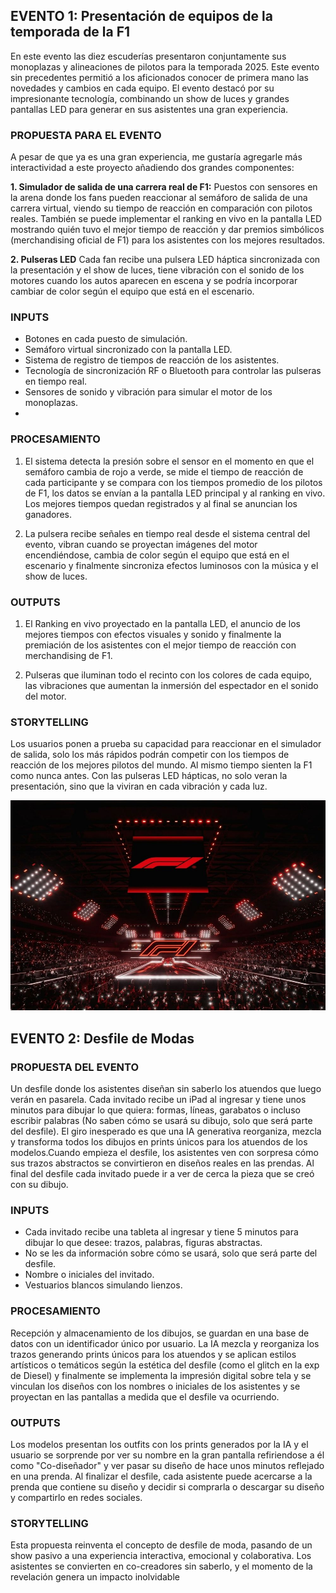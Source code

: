 EVENTO 1: Presentación de equipos de la temporada de la F1 
-
En este evento las diez escuderías presentaron conjuntamente sus monoplazas y alineaciones de pilotos para la temporada 2025. Este evento sin precedentes permitió a los aficionados conocer de primera mano las novedades y cambios en cada equipo.
El evento destacó por su impresionante tecnología, combinando un show de luces y grandes pantallas LED para generar en sus asistentes una gran experiencia.

### PROPUESTA PARA EL EVENTO
A pesar de que ya es una gran experiencia, me gustaría agregarle más interactividad a este proyecto añadiendo dos grandes componentes: 

**1. Simulador de salida de una carrera real de F1:**  Puestos con sensores en la arena donde los fans pueden reaccionar al semáforo de salida de una carrera virtual, viendo su tiempo de reacción en comparación con pilotos reales.
También se puede implementar el ranking en vivo en la pantalla LED mostrando quién tuvo el mejor tiempo de reacción y dar premios simbólicos (merchandising oficial de F1) para los asistentes con los mejores resultados.

**2. Pulseras LED** Cada fan recibe una pulsera LED háptica sincronizada con la presentación y el show de luces, tiene vibración con el sonido de los motores cuando los autos aparecen en escena y se podría incorporar cambiar de color según el equipo que está en el escenario.

### INPUTS
- Botones en cada puesto de simulación.
- Semáforo virtual sincronizado con la pantalla LED.
- Sistema de registro de tiempos de reacción de los asistentes.
- Tecnología de sincronización RF o Bluetooth para controlar las pulseras en tiempo real.
- Sensores de sonido y vibración para simular el motor de los monoplazas.
- 
### PROCESAMIENTO
1. El sistema detecta la presión sobre el sensor en el momento en que el semáforo cambia de rojo a verde, se mide el tiempo de reacción de cada participante y se compara con los tiempos promedio de los pilotos de F1, los datos se envían a la pantalla LED principal y al ranking en vivo. Los mejores tiempos quedan registrados y al final se anuncian los ganadores.

2.  La pulsera recibe señales en tiempo real desde el sistema central del evento, vibran cuando se proyectan imágenes del motor encendiéndose, cambia de color según el equipo que está en el escenario y finalmente sincroniza efectos luminosos con la música y el show de luces.

### OUTPUTS
1. El Ranking en vivo proyectado en la pantalla LED, el anuncio de los mejores tiempos con efectos visuales y sonido y finalmente la premiación de los asistentes con el mejor tiempo de reacción con merchandising de F1.

2. Pulseras que iluminan todo el recinto con los colores de cada equipo, las vibraciones que aumentan la inmersión del espectador en el sonido del motor.

### STORYTELLING
Los usuarios ponen a prueba su capacidad para reaccionar en el simulador de salida, solo los más rápidos podrán competir con los tiempos de reacción de los mejores pilotos del mundo. Al mismo tiempo sienten la F1 como nunca antes. Con las pulseras LED hápticas, no solo veran la presentación, sino que la viviran en cada vibración y cada luz.

![Cuandro Comparativo](../../../../assets/ejemplo33.jpg)

EVENTO 2: Desfile de Modas
-
### PROPUESTA DEL EVENTO 
Un desfile donde los asistentes diseñan sin saberlo los atuendos que luego verán en pasarela. Cada invitado recibe un iPad al ingresar y tiene unos minutos para dibujar lo que quiera: formas, líneas, garabatos o incluso escribir palabras (No saben cómo se usará su dibujo, solo que será parte del desfile). El giro inesperado es que una IA generativa reorganiza, mezcla y transforma todos los dibujos en prints únicos para los atuendos de los modelos.Cuando empieza el desfile, los asistentes ven con sorpresa cómo sus trazos abstractos se convirtieron en diseños reales en las prendas. Al final del desfile cada invitado puede ir a ver de cerca la pieza que se creó con su dibujo.

### INPUTS
- Cada invitado recibe una tableta al ingresar y tiene 5 minutos para dibujar lo que desee: trazos, palabras, figuras abstractas.
- No se les da información sobre cómo se usará, solo que será parte del desfile.
- Nombre o iniciales del invitado.
- Vestuarios blancos simulando lienzos.
  
### PROCESAMIENTO
Recepción y almacenamiento de los dibujos, se guardan en una base de datos con un identificador único por usuario. La IA mezcla y reorganiza los trazos generando prints únicos para los atuendos y se aplican estilos artísticos o temáticos según la estética del desfile (como el glitch en la exp de Diesel) y finalmente se implementa la impresión digital sobre tela y se vinculan los diseños con los nombres o iniciales de los asistentes y se proyectan en las pantallas a medida que el desfile va ocurriendo. 

### OUTPUTS
Los modelos presentan los outfits con los prints generados por la IA y el usuario se sorprende por ver su nombre en la gran pantalla refiriendose a él como "Co-diseñador" y ver pasar su diseño de hace unos minutos reflejado en una prenda. Al finalizar el desfile, cada asistente puede acercarse a la prenda que contiene su diseño y decidir si comprarla o descargar su diseño y compartirlo en redes sociales. 

### STORYTELLING
Esta propuesta reinventa el concepto de desfile de moda, pasando de un show pasivo a una experiencia interactiva, emocional y colaborativa. Los asistentes se convierten en co-creadores sin saberlo, y el momento de la revelación genera un impacto inolvidable
